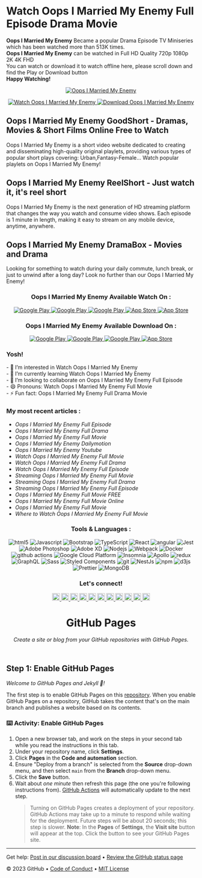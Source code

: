 # Watch Oops I Married My Enemy Full Episode Drama Movie

<p><strong>Oops I Married My Enemy</strong> Became a popular Drama Episode TV Miniseries
which has been watched more than 513K times.<br>
<strong>Oops I Married My Enemy</strong> can be watched in Full HD Quality 720p 1080p 2K 4K FHD<br>
You can watch or download it to watch offline here, please scroll down and find the Play or Download button<br>
<strong>Happy Watching!</strong></p>

<p align="center">
  <a href="https://movidio.app.link/e/HN98THRreTb?utm_source=github&utm_medium=banner&utm_campaign=img">
  <img alt="Oops I Married My Enemy" src="https://i.ytimg.com/vi/OHklhMM1MFs/hq720.jpg" />
  </a>
</p>
  
<p align="center">
  <a href="https://movidio.app.link/e/HN98THRreTb?utm_source=github&utm_medium=Watch&utm_campaign=btn">
  <img alt="Watch Oops I Married My Enemy" src="https://img.shields.io/badge/-Watch Now-2986cc?style=flat-square&logo=youtube&logoColor=white" />
  </a>
  
  <a href="https://movidio.app.link/e/HN98THRreTb?utm_source=github&utm_medium=Download&utm_campaign=btn">
  <img alt="Download Oops I Married My Enemy" src="https://img.shields.io/badge/-Download-cc0000?style=flat-square&logo=google-drive&logoColor=white" />
  </a>
</p>

## Oops I Married My Enemy GoodShort - Dramas, Movies & Short Films Online Free to Watch
<p>
Oops I Married My Enemy is a short video website dedicated to creating and disseminating high-quality original playlets, providing various types of popular short plays covering: Urban,Fantasy-Female... Watch popular playlets on Oops I Married My Enemy!
</p>

## Oops I Married My Enemy ReelShort - Just watch it, it's reel short
<p>
Oops I Married My Enemy is the next generation of HD streaming platform that changes the way you watch and consume video shows. Each episode is 1 minute in length, making it easy to stream on any mobile device, anytime, anywhere.
</p>

## Oops I Married My Enemy DramaBox - Movies and Drama
<p>
Looking for something to watch during your daily commute, lunch break, or just to unwind after a long day? Look no further than our Oops I Married My Enemy!
</p>

<h3 align="center">Oops I Married My Enemy Available Watch On :</h3>
<p align="center">
  <a href="https://movidio.app.link/e/HN98THRreTb?utm_source=github&utm_medium=YouTube&utm_campaign=btn">
  <img alt="Google Play" src="https://img.shields.io/badge/-YouTube-cc0000?style=flat-square&logo=youtube&logoColor=white" />
  </a>
  <a href="https://movidio.app.link/e/HN98THRreTb?utm_source=github&utm_medium=Dailymotion&utm_campaign=btn">
  <img alt="Google Play" src="https://img.shields.io/badge/-Dailymotion-5b5b5b?style=flat-square&logo=dailymotion&logoColor=white" />
  </a>
  <a href="https://movidio.app.link/e/HN98THRreTb?utm_source=github&utm_medium=Netflix&utm_campaign=btn">
  <img alt="Google Play" src="https://img.shields.io/badge/-Netflix-cc0000?style=flat-square&logo=netflix&logoColor=white" />
  </a>
  <a href="https://movidio.app.link/e/HN98THRreTb?utm_source=github&utm_medium=AmazonPrimeVideo&utm_campaign=btn">
  <img alt="App Store" src="https://img.shields.io/badge/-Amazon Prime Video-2986cc?style=flat-square&logo=prime&logoColor=white" />
  </a>
  <a href="https://movidio.app.link/e/HN98THRreTb?utm_source=github&utm_medium=AplleTV&utm_campaign=btn">
  <img alt="App Store" src="https://img.shields.io/badge/-Apple TV-5b5b5b?style=flat-square&logo=apple-tv&logoColor=white" />
  </a>
</p>

<h3 align="center">Oops I Married My Enemy Available Download On :</h3>
<p align="center">
  <a href="https://movidio.app.link/e/HN98THRreTb?utm_source=github&utm_medium=GoogleDrive&utm_campaign=btn">
  <img alt="Google Play" src="https://img.shields.io/badge/-Google Drive-3c9216?style=flat-square&logo=google-drive&logoColor=white" />
  </a>
  <a href="https://movidio.app.link/e/HN98THRreTb?utm_source=github&utm_medium=Dropbox&utm_campaign=btn">
  <img alt="Google Play" src="https://img.shields.io/badge/-Dropbox-2986cc?style=flat-square&logo=dropbox&logoColor=white" />
  </a>
  <a href="https://movidio.app.link/e/HN98THRreTb?utm_source=github&utm_medium=GooglePlay&utm_campaign=btn">
  <img alt="Google Play" src="https://img.shields.io/badge/-Google%20Play-3c9216?style=flat-square&logo=google-play&logoColor=white" />
  </a>
  <a href="https://movidio.app.link/e/HN98THRreTb?utm_source=github&utm_medium=AppStore&utm_campaign=btn">
  <img alt="App Store" src="https://img.shields.io/badge/-App%20Store-2986cc?style=flat-square&logo=app-store&logoColor=white" />
  </a>
</p>

### Yosh!
<p>
    - 👀 I’m interested in Watch Oops I Married My Enemy</br>
    - 🌱 I’m currently learning Watch Oops I Married My Enemy</br>
    - 💞️ I’m looking to collaborate on Oops I Married My Enemy Full Episode</br>
    - 😄 Pronouns: Watch Oops I Married My Enemy Full Movie</br>
    - ⚡ Fun fact: Oops I Married My Enemy Full Drama Movie</br>
</p>

### My most recent articles :
<ul>
  <li><i>Oops I Married My Enemy Full Episode</i></li>
  <li><i>Oops I Married My Enemy Full Drama</i></li>
  <li><i>Oops I Married My Enemy Full Movie</i></li>
  <li><i>Oops I Married My Enemy Dailymotion</i></li>
  <li><i>Oops I Married My Enemy Youtube</i></li>
  <li><i>Watch Oops I Married My Enemy Full Movie</i></li>
  <li><i>Watch Oops I Married My Enemy Full Drama</i></li>
  <li><i>Watch Oops I Married My Enemy Full Episode</i></li>
  <li><i>Streaming Oops I Married My Enemy Full Movie</i></li>
  <li><i>Streaming Oops I Married My Enemy Full Drama</i></li>
  <li><i>Streaming Oops I Married My Enemy Full Episode</i></li>
  <li><i>Oops I Married My Enemy Full Movie FREE</i></li>
  <li><i>Oops I Married My Enemy Full Movie Online</i></li>
  <li><i>Oops I Married My Enemy Full Movie</i></li>
  <li><i>Where to Watch Oops I Married My Enemy Full Movie</i></li>
</ul>

<h3 align="center">Tools & Languages :</h3>
<p align="center">
  <img alt="html5" src="https://img.shields.io/badge/-HTML5-E34F26?style=flat-square&logo=html5&logoColor=white" />
  <img alt="Javascript" src="https://img.shields.io/badge/-javascript-f7df1c?style=flat-square&logo=javascript&logoColor=black" />
  <img alt="Bootstrap" src="https://img.shields.io/badge/-bootstrap-7953b3?style=flat-square&logo=javascript&logoColor=white" />
  <img alt="TypeScript" src="https://img.shields.io/badge/-TypeScript-007ACC?style=flat-square&logo=typescript&logoColor=white" />
  <img alt="React" src="https://img.shields.io/badge/-React-45b8d8?style=flat-square&logo=react&logoColor=white" />
  <img alt="angular" src="https://img.shields.io/badge/-Angular-DD0031?style=flat-square&logo=angular&logoColor=white" />
  <img alt="Jest" src="https://img.shields.io/badge/-jest-be3d19?style=flat-square&logo=jest&logoColor=white" />
  <img alt="Adobe Photoshop" src="https://img.shields.io/badge/-adobe%20photoshop-30a8ff?style=flat-square&logo=adobe%20photoshop&logoColor=white" />
  <img alt="Adobe XD" src="https://img.shields.io/badge/-Adobe%20XD-ff62f6?style=flat-square&logo=Adobe%20XD&logoColor=white" />
  <img alt="Nodejs" src="https://img.shields.io/badge/-Nodejs-43853d?style=flat-square&logo=Node.js&logoColor=white" />
  <img alt="Webpack" src="https://img.shields.io/badge/-Webpack-8DD6F9?style=flat-square&logo=webpack&logoColor=white" />
  <img alt="Docker" src="https://img.shields.io/badge/-Docker-46a2f1?style=flat-square&logo=docker&logoColor=white" />
  <img alt="github actions" src="https://img.shields.io/badge/-Github_Actions-2088FF?style=flat-square&logo=github-actions&logoColor=white" />
  <img alt="Google Cloud Platform" src="https://img.shields.io/badge/-Google_Cloud_Platform-1a73e8?style=flat-square&logo=google-cloud&logoColor=white" />
  <img alt="Insomnia" src="https://img.shields.io/badge/-Insomnia-5849BE?style=flat-square&logo=insomnia&logoColor=white" />
  <img alt="Apollo" src="https://img.shields.io/badge/-Apollo%20GraphQL-311C87?style=flat-square&logo=apollo-graphql&logoColor=white" />
  <img alt="redux" src="https://img.shields.io/badge/-Redux-764ABC?style=flat-square&logo=redux&logoColor=white" />
  <img alt="GraphQL" src="https://img.shields.io/badge/-GraphQL-E10098?style=flat-square&logo=graphql&logoColor=white" />
  <img alt="Sass" src="https://img.shields.io/badge/-Sass-CC6699?style=flat-square&logo=sass&logoColor=white" />
  <img alt="Styled Components" src="https://img.shields.io/badge/-Styled_Components-db7092?style=flat-square&logo=styled-components&logoColor=white" />
  <img alt="git" src="https://img.shields.io/badge/-Git-F05032?style=flat-square&logo=git&logoColor=white" />
  <img alt="NestJs" src="https://img.shields.io/badge/-NestJs-ea2845?style=flat-square&logo=nestjs&logoColor=white" />
  <img alt="npm" src="https://img.shields.io/badge/-NPM-CB3837?style=flat-square&logo=npm&logoColor=white" />
  <img alt="d3js" src="https://img.shields.io/badge/-D3.js-F9A03C?style=flat-square&logo=d3.js&logoColor=white" />
  <img alt="Prettier" src="https://img.shields.io/badge/-Prettier-F7B93E?style=flat-square&logo=prettier&logoColor=white" />
  <img alt="MongoDB" src="https://img.shields.io/badge/-MongoDB-13aa52?style=flat-square&logo=mongodb&logoColor=white" />
</p>

<h3 align="center">Let's connect!</h3>
<section align="center">
<a href="https://x.com/">
  <img alt="Goo's X" width="20px" src="https://simpleicons.now.sh/x/495f7e" />
</a>
<a href="https://threads.com/">
  <img alt="Goo's Threads" width="20px" src="https://simpleicons.now.sh/threads/495f7e" />
</a>
<a href="https://facebook.com/">
  <img alt="Goo's Facebook" width="20px" src="https://simpleicons.now.sh/facebook/495f7e" />
</a>
<a href="https://instagram.com/">
  <img alt="Goo's Instagram" width="20px" src="https://simpleicons.now.sh/instagram/495f7e" />
</a>
<a href="https://youtube.com/">
  <img alt="Goo's Youtube" width="20px" src="https://simpleicons.now.sh/youtube/495f7e" />
</a>
<a href="https://pinterest.com/">
  <img alt="Goo's Pinterest" width="20px" src="https://simpleicons.now.sh/pinterest/495f7e" />
</a>
<a href="https://dailymotion.com/">
  <img alt="Goo's Dailymotion" width="20px" src="https://simpleicons.now.sh/dailymotion/495f7e" />
</a>
<a href="https://vimeo.com/">
  <img alt="Goo's Vimeo" width="20px" src="https://simpleicons.now.sh/vimeo/495f7e" />
</a>
<a href="https://rumble.com/">
  <img alt="Goo's Rumble" width="20px" src="https://simpleicons.now.sh/rumble/495f7e" />
</a>
<a href="https://blogger.com/">
  <img alt="Goo's Blogger" width="20px" src="https://simpleicons.now.sh/blogger/495f7e" />
</a>
<a href="https://wordpress.com/">
  <img alt="Goo's Wordpress" width="20px" src="https://simpleicons.now.sh/wordpress/495f7e" />
</a>
</section>


<header>

<!--
  <<< Author notes: Course header >>>
  Include a 1280×640 image, course title in sentence case, and a concise description in emphasis.
  In your repository settings: enable template repository, add your 1280×640 social image, auto delete head branches.
  Add your open source license, GitHub uses MIT license.
-->

# GitHub Pages

_Create a site or blog from your GitHub repositories with GitHub Pages._

</header>

<!--
  <<< Author notes: Step 1 >>>
  Choose 3-5 steps for your course.
  The first step is always the hardest, so pick something easy!
  Link to docs.github.com for further explanations.
  Encourage users to open new tabs for steps!
-->

## Step 1: Enable GitHub Pages

_Welcome to GitHub Pages and Jekyll :tada:!_

The first step is to enable GitHub Pages on this [repository](https://docs.github.com/en/get-started/quickstart/github-glossary#repository). When you enable GitHub Pages on a repository, GitHub takes the content that's on the main branch and publishes a website based on its contents.

### :keyboard: Activity: Enable GitHub Pages

1. Open a new browser tab, and work on the steps in your second tab while you read the instructions in this tab.
1. Under your repository name, click **Settings**.
1. Click **Pages** in the **Code and automation** section.
1. Ensure "Deploy from a branch" is selected from the **Source** drop-down menu, and then select `main` from the **Branch** drop-down menu.
1. Click the **Save** button.
1. Wait about _one minute_ then refresh this page (the one you're following instructions from). [GitHub Actions](https://docs.github.com/en/actions) will automatically update to the next step.
   > Turning on GitHub Pages creates a deployment of your repository. GitHub Actions may take up to a minute to respond while waiting for the deployment. Future steps will be about 20 seconds; this step is slower.
   > **Note**: In the **Pages** of **Settings**, the **Visit site** button will appear at the top. Click the button to see your GitHub Pages site.

<footer>

<!--
  <<< Author notes: Footer >>>
  Add a link to get support, GitHub status page, code of conduct, license link.
-->

---

Get help: [Post in our discussion board](https://github.com/orgs/skills/discussions/categories/github-pages) &bull; [Review the GitHub status page](https://www.githubstatus.com/)

&copy; 2023 GitHub &bull; [Code of Conduct](https://www.contributor-covenant.org/version/2/1/code_of_conduct/code_of_conduct.md) &bull; [MIT License](https://gh.io/mit)

</footer>
